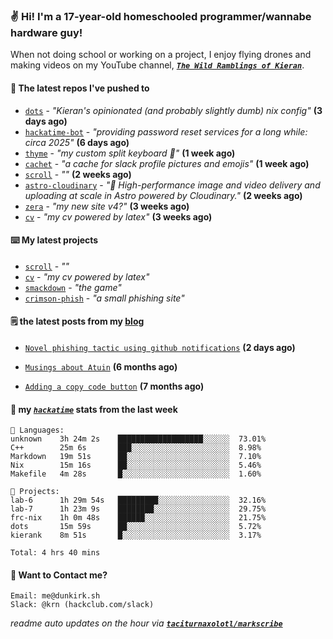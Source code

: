 ### ✌️ Hi! I'm a 17-year-old homeschooled programmer/wannabe hardware guy!

When not doing school or working on a project, I enjoy flying drones and making videos on my YouTube channel, [**_`The Wild Ramblings of Kieran`_**](https://youtube.com/@kieran.rambles).

#### 👷 The latest repos I've pushed to

- [`dots`](https://github.com/taciturnaxolotl/dots) - _"Kieran's opinionated (and probably slightly dumb) nix config"_ **(3 days ago)**
- [`hackatime-bot`](https://github.com/taciturnaxolotl/hackatime-bot) - _"providing password reset services for a long while: circa 2025"_ **(6 days ago)**
- [`thyme`](https://github.com/taciturnaxolotl/thyme) - _"my custom split keyboard 🫶"_ **(1 week ago)**
- [`cachet`](https://github.com/taciturnaxolotl/cachet) - _"a cache for slack profile pictures and emojis"_ **(1 week ago)**
- [`scroll`](https://github.com/taciturnaxolotl/scroll) - _""_ **(2 weeks ago)**
- [`astro-cloudinary`](https://github.com/cloudinary-community/astro-cloudinary) - _"🚀 High-performance image and video delivery and uploading at scale in Astro powered by Cloudinary."_ **(2 weeks ago)**
- [`zera`](https://github.com/taciturnaxolotl/zera) - _"my new site v4?"_ **(3 weeks ago)**
- [`cv`](https://github.com/taciturnaxolotl/cv) - _"my cv powered by latex"_ **(3 weeks ago)**

#### ⌨️ My latest projects

- [`scroll`](https://github.com/taciturnaxolotl/scroll) - _""_
- [`cv`](https://github.com/taciturnaxolotl/cv) - _"my cv powered by latex"_
- [`smackdown`](https://github.com/taciturnaxolotl/smackdown) - _"the game"_
- [`crimson-phish`](https://github.com/taciturnaxolotl/crimson-phish) - _"a small phishing site"_

#### 🗒️ the latest posts from my [blog](https://dunkirk.sh)

- [`Novel phishing tactic using github notifications`](https://dunkirk.sh/blog/github-phishing/) **(2 days ago)**

- [`Musings about Atuin`](https://dunkirk.sh/blog/atuin/) **(6 months ago)**

- [`Adding a copy code button`](https://dunkirk.sh/blog/adding-a-copy-button/) **(7 months ago)**



#### 📡 my [_`hackatime`_](https://waka.hackclub.com) stats from the last week

```text
💾 Languages:
unknown    3h 24m 2s    ███████████████████░░░░░░  73.01%
C++        25m 6s       ███░░░░░░░░░░░░░░░░░░░░░░  8.98%
Markdown   19m 51s      ██░░░░░░░░░░░░░░░░░░░░░░░  7.10%
Nix        15m 16s      ██░░░░░░░░░░░░░░░░░░░░░░░  5.46%
Makefile   4m 28s       █░░░░░░░░░░░░░░░░░░░░░░░░  1.60%

💼 Projects:
lab-6      1h 29m 54s   █████████░░░░░░░░░░░░░░░░  32.16%
lab-7      1h 23m 9s    ████████░░░░░░░░░░░░░░░░░  29.75%
frc-nix    1h 0m 48s    ██████░░░░░░░░░░░░░░░░░░░  21.75%
dots       15m 59s      ██░░░░░░░░░░░░░░░░░░░░░░░  5.72%
kierank    8m 51s       █░░░░░░░░░░░░░░░░░░░░░░░░  3.17%

Total: 4 hrs 40 mins
```

#### 📮 Want to Contact me?

```text
Email: me@dunkirk.sh
Slack: @krn (hackclub.com/slack)
```

_readme auto updates on the hour via [**`taciturnaxolotl/markscribe`**](https://github.com/taciturnaxolotl/markscribe)_
